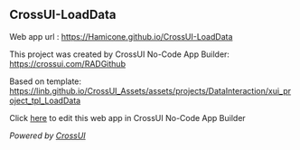## CrossUI-LoadData
Web app url : https://Hamicone.github.io/CrossUI-LoadData

This project was created by CrossUI No-Code App Builder: https://crossui.com/RADGithub

Based on template: https://linb.github.io/CrossUI_Assets/assets/projects/DataInteraction/xui_project_tpl_LoadData

Click [here](https://crossui.com/RADGithub/#!from=github&owner=Hamicone&repo=CrossUI-LoadData) to edit this web app in CrossUI No-Code App Builder

<i>Powered by [CrossUI](https://crossui.com)</i>
